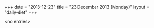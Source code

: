 +++
date = "2013-12-23"
title = "23 December 2013 (Monday)"
layout = "daily-diet"
+++


\<no entries\>


